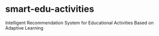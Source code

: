 # smart-edu-activities
Intelligent Recommendation System for Educational Activities Based on Adaptive Learning
